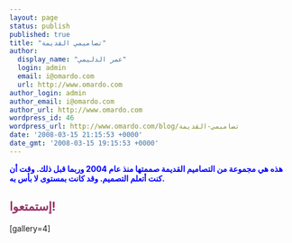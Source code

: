 ```yaml
---
layout: page
status: publish
published: true
title: "تصاميمي القديمة"
author:
  display_name: "عمر الدليمي"
  login: admin
  email: i@omardo.com
  url: http://www.omardo.com
author_login: admin
author_email: i@omardo.com
author_url: http://www.omardo.com
wordpress_id: 46
wordpress_url: http://www.omardo.com/blog/تصاميمي-القديمة
date: '2008-03-15 21:15:53 +0000'
date_gmt: '2008-03-15 19:15:53 +0000'
---
```

<p><span style="color: #0000ff;"><strong>هذه هي مجموعة من التصاميم القديمة صممتها منذ عام 2004 وربما قبل ذلك. وقت أن كنت أتعلم التصميم. وقد كانت بمستوى لا بأس به.</strong></span></p>
<h2><span style="color: #993366;">إستمتعوا!</span></h2>
<p>[gallery=4]</p>
